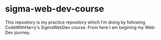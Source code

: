 # sigma-web-dev-course
 This repository is my practice repository which I'm doing by following CodeWithHarry's SigmaWebDev course. 
 From here I am begining my Web-Dev journey.
 
